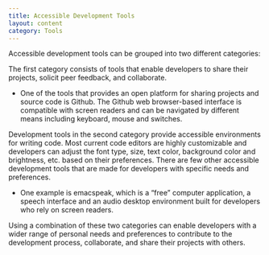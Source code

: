 ```yaml
---
title: Accessible Development Tools
layout: content
category: Tools
---
```


Accessible development tools can be grouped into two different categories:

The first category consists of tools that enable developers to share their projects, solicit peer feedback, and collaborate.
* One of the tools that provides an open platform for sharing projects and source code is Github. The Github web browser-based interface is compatible with screen readers and can be navigated by different means including keyboard, mouse and switches.

Development tools in the second category provide accessible environments for writing code. Most current code editors are highly customizable and developers can adjust the font type, size, text color, background color and brightness, etc. based on their preferences. There are few other accessible development tools that are made for developers with specific needs and preferences.
* One example is emacspeak, which is a “free” computer application, a speech interface and an audio desktop environment built for developers who rely on screen readers.

Using a combination of these two categories can enable developers with a wider range of personal needs and preferences to contribute to the development process, collaborate, and share their projects with others.
